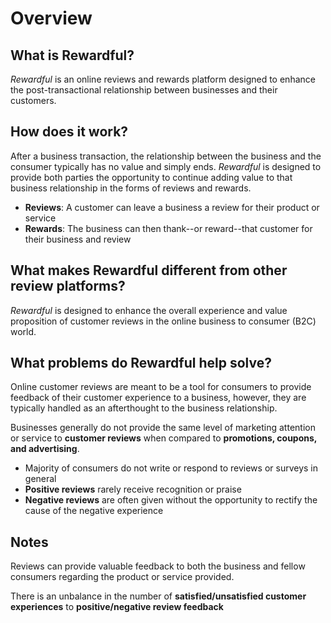 # Overview

## What is Rewardful?
*Rewardful* is an online reviews and rewards platform designed to enhance the post-transactional relationship between businesses and their customers.

## How does it work?
After a business transaction, the relationship between the business and the consumer typically has no value and simply ends. *Rewardful* is designed to provide both parties the opportunity to continue adding value to that business relationship in the forms of reviews and rewards.

* **Reviews**: A customer can leave a business a review for their product or service
* **Rewards**: The business can then thank--or reward--that customer for their business and review

## What makes Rewardful different from other review platforms?
*Rewardful* is designed to enhance the overall experience and value proposition of customer reviews in the online business to consumer (B2C) world.

## What problems do Rewardful help solve?
Online customer reviews are meant to be a tool for consumers to provide feedback of their customer experience to a business, however, they are typically handled as an afterthought to the business relationship. 

Businesses generally do not provide the same level of marketing attention or service to **customer reviews** when compared to **promotions, coupons, and advertising**.

* Majority of consumers do not write or respond to reviews or surveys in general
* **Positive reviews** rarely receive recognition or praise
* **Negative reviews** are often given without the opportunity to rectify the cause of the negative experience

## Notes
Reviews can provide valuable feedback to both the business and fellow consumers regarding the product or service provided.

There is an unbalance in the number of **satisfied/unsatisfied customer experiences** to **positive/negative review feedback**
